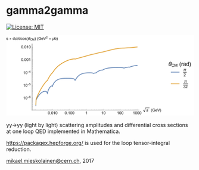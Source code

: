 # gamma2gamma

[![License: MIT](https://img.shields.io/badge/License-MIT-yellow.svg)](https://opensource.org/licenses/MIT)

<img width="600px" src="figs/dsigma_s_All.png">

yy->yy (light by light) scattering amplitudes and differential cross sections at one loop QED implemented in Mathematica.


https://packagex.hepforge.org/ is used for the loop tensor-integral reduction.

mikael.mieskolainen@cern.ch, 2017
